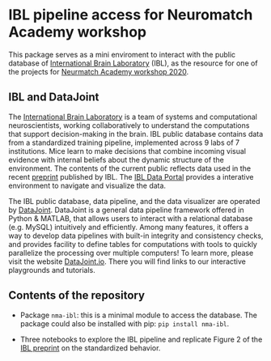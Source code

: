 # IBL pipeline access for Neuromatch Academy workshop


This package serves as a mini enviroment to interact with the public database of [International Brain Laboratory](https://internationalbrainlab.org) (IBL), as the resource for one of the projects for [Neurmatch Academy workshop 2020](https://www.neuromatchacademy.org/).


## IBL and DataJoint
The [International Brain Laboratory](https://internationalbrainlab.org) is a team of systems and computational neuroscientists, working collaboratively to understand the computations that support decision-making in the brain. IBL public database contains data from a standardized training pipeline, implemented across 9 labs of 7 institutions. Mice learn to make decisions that combine incoming visual evidence with internal beliefs about the dynamic structure of the environment. The contents of the current public reflects data used in the recent [preprint](https://www.biorxiv.org/content/10.1101/2020.01.17.909838v2) published by IBL. The [IBL Data Portal](https://data.internationalbrainlab.org/) provides a interative environment to navigate and visualize the data.

The IBL public database, data pipeline, and the data visualizer are operated by [DataJoint](https://datajoint.io). DataJoint is a general data pipeline framework offered in Python & MATLAB, that allows users to interact with a relational database (e.g. MySQL) intuitively and efficiently. Among many features, it offers a way to develop data pipelines with built-in integrity and consistency checks, and provides facility to define tables for computations with tools to quickly parallelize the processing over multiple computers! To learn more, please visit the website [DataJoint.io](https://datajoint.io). There you will find links to our interactive playgrounds and tutorials.

## Contents of the repository
- Package `nma-ibl`: this is a minimal module to access the database. The package could also be installed with pip: `pip install nma-ibl`.

- Three notebooks to explore the IBL pipeline and replicate Figure 2 of the [IBL preprint](https://www.biorxiv.org/content/10.1101/2020.01.17.909838v2) on the standardized behavior.
